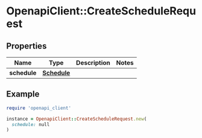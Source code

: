 # OpenapiClient::CreateScheduleRequest

## Properties

| Name | Type | Description | Notes |
| ---- | ---- | ----------- | ----- |
| **schedule** | [**Schedule**](Schedule.md) |  |  |

## Example

```ruby
require 'openapi_client'

instance = OpenapiClient::CreateScheduleRequest.new(
  schedule: null
)
```


